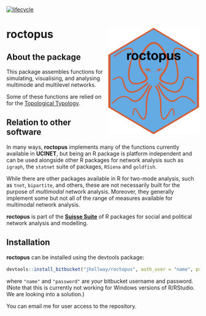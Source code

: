 [![lifecycle](https://img.shields.io/badge/lifecycle-experimental-orange.svg)](https://www.tidyverse.org/lifecycle/#experimental)

# roctopus <img src="man/figures/logo.png" width="240px" height="278px" align="right" />

## About the package

This package assembles functions for simulating, visualising, and analysing
multimode and multilevel networks.

Some of these functions are relied on for the [Topological Typology](https://jhollway.shinyapps.io/TopoTypo/).

## Relation to other software

In many ways, **roctopus** implements many of the functions 
currently available in **UCINET**,
but being an R package is platform independent 
and can be used alongside other R packages for network analysis
such as `igraph`, the `statnet` suite of packages, `RSiena` and `goldfish`.

While there are other packages available in R for two-mode analysis,
such as `tnet`, `bipartite`, and others,
these are not necessarily built for the purpose of *multimodal* network analysis.
Moreover, they generally implement some but not all of the range of
measures available for multimodal network analysis.

**roctopus** is part of the [**Suisse Suite**](https://jhollway.bitbucket.io/) 
of R packages for social and political network analysis and modelling.

## Installation

**roctopus** can be installed using the devtools package:

```R
devtools::install_bitbucket("jhollway/roctopus", auth_user = "name", password = "password")
```

where `"name"` and `"password"` are *your* bitbucket username and password. 
\(Note that this is currently not working for Windows versions of R/RStudio. We are looking into a solution.\)

You can email me for user access to the repository.



